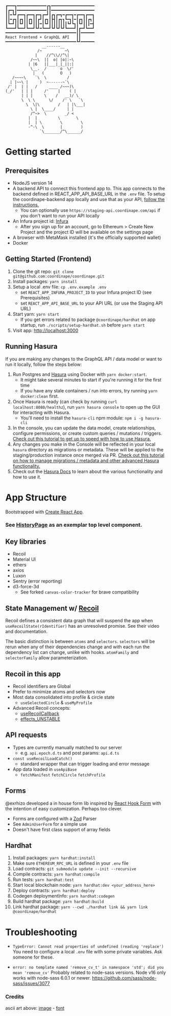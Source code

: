 ```
┏━━━┓━━━━━━━━━━━━━┏┓━━━━━━━━━━━━━━━━━━━
┃┏━┓┃━━━━━━━━━━━━━┃┃━━━━━━━━━━━━━━━━━━━
┃┃━┗┛┏━━┓┏━━┓┏━┓┏━┛┃┏┓┏━┓━┏━━┓━┏━━┓┏━━┓
┃┃━┏┓┃┏┓┃┃┏┓┃┃┏┛┃┏┓┃┣┫┃┏┓┓┗━┓┃━┃┏┓┃┃┏┓┃
┃┗━┛┃┃┗┛┃┃┗┛┃┃┃━┃┗┛┃┃┃┃┃┃┃┃┗┛┗┓┃┗┛┃┃┃━┫
┗━━━┛┗━━┛┗━━┛┗┛━┗━━┛┗┛┗┛┗┛┗━━━┛┃┏━┛┗━━┛
━━━━━━━━━━━━━━━━━━━━━━━━━━━━━━━┃┃━━━━━━
React Frontend + GraphQL API   ┃┃
━━━━━━━━━━━━━━━━━━━━━━━━━━━━━━━┗┛━━━━━━
                __------__
              /~          ~\
             |    //^\\//^\|
           /~~\  ||  o| |o|:~\
          | |6   ||___|_|_||:|
           \__.  /      o  \/'
            |   (       O   )
   /~~~~\    `\  \         /
  | |~~\ |     )  ~------~`\
 /' |  | |   /     ____ /~~~)\
(_/'   | | |     /'    |    ( |
       | | |     \    /   __)/ \
       \  \ \      \/    /' \   `\
         \  \|\        /   | |\___|
           \ |  \____/     | |
           /^~>  \        _/ <
          |  |         \       \
          |  | \        \        \
          -^-\  \       |        )
               `\_______/^\______/
```

# Getting started

## Prerequisites

- NodeJS version 14
- A backend API to connect this frontend app to. This app connects to the backend defined in REACT_APP_API_BASE_URL in the `.env` file. To setup the coordinape-backend app locally and use that as your API, [follow the instructions.](https://github.com/coordinape/coordinape-backend/blob/main/README.md)
  - You can optionally use `https://staging-api.coordinape.com/api` if you don't want to run your API locally
- An Infura project id: [Infura](https://infura.io)
  - After you sign up for an account, go to Ethereum > Create New Project and the project ID will be available on the settings page
- A browser with MetaMask installed (it's the officially supported wallet)
- Docker

## Getting Started (Frontend)

1. Clone the git repo: `git clone git@github.com:coordinape/coordinape.git`
2. Install packages: `yarn install`
3. Setup a local .env file: `cp .env.example .env`
   - set `REACT_APP_INFURA_PROJECT_ID` to your Infura project ID (see Prerequisites)
   - set `REACT_APP_API_BASE_URL` to your API URL (or use the Staging API URL)
4. Start yarn: `yarn start`
   - If you get errors related to package `@coordinape/hardhat` on app startup, run `./scripts/setup-hardhat.sh` before `yarn start`
5. Visit app: [http://localhost:3000](http://localhost:3000)

## Running Hasura

If you are making any changes to the GraphQL API / data model or want to run it locally, follow the steps below:

1. Run Postgres and [Hasura](https://hasura.io/) using Docker with `yarn docker:start`.
   - It might take several minutes to start if you're running it for the first time
   - If you have any stale containers / run into errors, try running `yarn docker:clean` first.
2. Once Hasura is ready (can check by running `curl localhost:8080/healthz`), run `yarn hasura console` to open up the GUI for interacting with Hasura.
   - You'll need to install the `hasura-cli` npm module: `npm i -g hasura-cli`
3. In the console, you can update the data model, create relationships, configure permissions, or create custom queries / mutations / triggers. [Check out this tutorial to get up to speed with how to use Hasura.](https://hasura.io/learn/graphql/hasura/introduction)
4. Any changes you make in the Console will be reflected in your local `hasura` directory as migrations or metadata. These will be applied to the staging/production instance once merged via PR. [Check out this tutorial on how to manage migrations / metadata and other advanced Hasura functionality.](https://hasura.io/learn/graphql/hasura-advanced/introduction/)
5. Check out the [Hasura Docs](https://hasura.io/docs/latest/graphql/core/databases/postgres/index.html) to learn about the various functionality and how to use it.

# App Structure

Bootstrapped with [Create React App](https://github.com/facebook/create-react-app).

### See [HistoryPage](https://github.com/coordinape/coordinape/blob/master/src/pages/HistoryPage/HistoryPage.tsx) as an exemplar top level component.

## Key libraries

- Recoil
- Material UI
- ethers
- axios
- Luxon
- Sentry (error reporting)
- d3-force-3d
  - See forked `canvas-color-tracker` for brave compatibility

## State Management w/ [Recoil](https://recoiljs.org/)

Recoil defines a consistent data graph that will suspend the app when `useRecoilState(rIdentifier)` has an unresolved promise. See their video and documentation.

The basic distinction is between `atoms` and `selectors`. `selectors` will be rerun when any of their dependencies change and with each run the dependency list can change, unlike with hooks. `atomFamily` and `selectorFamily` allow parameterization.

## Recoil in this app

- Recoil identifiers are Global
- Prefer to minimize atoms and selectors now
- Most data consolidated into profile & circle state
  - `useSelectedCircle` & `useMyProfile`
- Advanced Recoil concepts:
  - [useRecoilCallback](https://recoiljs.org/docs/api-reference/core/useRecoilCallback)
  - [effects_UNSTABLE](https://recoiljs.org/docs/guides/atom-effects)

## API requests

- Types are currently manually matched to our server
  - e.g. `api.epoch.d.ts` and post params: `api.d.ts`
- `const useRecoilLoadCatch()`
  - standard wrapper that can trigger loading and error message
- App data loaded in `useApiBase`
  - `fetchManifest` `fetchCircle` `fetchProfile`

## Forms

@exrhizo developed a in house form lib inspired by [React Hook Form](https://react-hook-form.com/) with the intention of easy customization. Perhaps too
clever.

- Forms are configured with a [Zod](https://github.com/colinhacks/zod) Parser
- See `AdminUserForm` for a simple use
- Doesn't have first class support of array fields

## Hardhat

1. Install packages: `yarn hardhat:install`
2. Make sure `ETHEREUM_RPC_URL` is defined in your `.env` file
3. Load contracts: `git submodule update --init --recursive`
4. Compile contracts: `yarn hardhat:compile`
5. Run tests: `yarn hardhat:test`
6. Start local blockchain node: `yarn hardhat:dev <your_address_here>`
7. Deploy contracts: `yarn hardhat:deploy`
8. Codegen deploymentInfo: `yarn hardhat:codegen`
9. Build hardhat package: `yarn hardhat:build`
10. Link hardhat package: `yarn --cwd ./hardhat link && yarn link @coordinape/hardhat`

# Troubleshooting

- `TypeError: Cannot read properties of undefined (reading 'replace')`
  You need to configure a local `.env` file with some private variables. Ask someone for these.

- `error: no template named 'remove_cv_t' in namespace 'std'; did you mean 'remove_cv'`
  Probably related to node-sass versions. Node v16 only works with node-sass 6.0.1 or newer. https://github.com/sass/node-sass/issues/3077

### Credits

ascii art above: [image](https://www.asciiart.eu/animals/monkeys) - [font](https://textpaint.net/)
